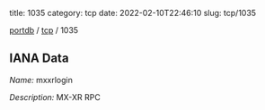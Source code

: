 title: 1035
category: tcp
date: 2022-02-10T22:46:10
slug: tcp/1035

[portdb](/) / [tcp](/category/tcp.html) / 1035


## IANA Data

_Name:_ mxxrlogin

_Description:_ MX-XR RPC

